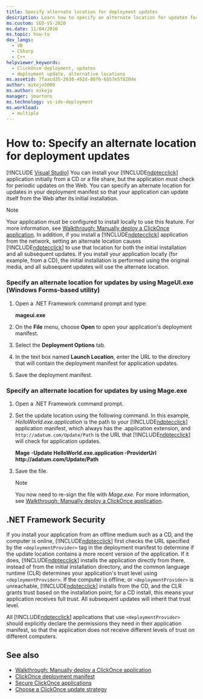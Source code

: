```yaml
---
title: Specify alternate location for deployment updates
description: Learn how to specify an alternate location for updates for your ClickOnce application in your deployment manifest.
ms.custom: SEO-VS-2020
ms.date: 11/04/2016
ms.topic: how-to
dev_langs: 
  - VB
  - CSharp
  - C++
helpviewer_keywords: 
  - ClickOnce deployment, updates
  - deployment update, alternative locations
ms.assetid: 7faacd35-2638-492d-80f6-6b57e5f820de
author: mikejo5000
ms.author: mikejo
manager: jmartens
ms.technology: vs-ide-deployment
ms.workload: 
  - multiple
---
```

# How to: Specify an alternate location for deployment updates

 [!INCLUDE [Visual Studio](~/includes/applies-to-version/vs-not-mac.md)]
You can install your [!INCLUDE[ndptecclick](../deployment/includes/ndptecclick_md.md)] application initially from a CD or a file share, but the application must check for periodic updates on the Web. You can specify an alternate location for updates in your deployment manifest so that your application can update itself from the Web after its initial installation.

> [!NOTE]
> Your application must be configured to install locally to use this feature. For more information, see [Walkthrough: Manually deploy a ClickOnce application](../deployment/walkthrough-manually-deploying-a-clickonce-application.md). In addition, if you install a [!INCLUDE[ndptecclick](../deployment/includes/ndptecclick_md.md)] application from the network, setting an alternate location causes [!INCLUDE[ndptecclick](../deployment/includes/ndptecclick_md.md)] to use that location for both the initial installation and all subsequent updates. If you install your application locally (for example, from a CD), the initial installation is performed using the original media, and all subsequent updates will use the alternate location.

### Specify an alternate location for updates by using MageUI.exe (Windows Forms-based utility)

1. Open a .NET Framework command prompt and type:

     **mageui.exe**

2. On the **File** menu, choose **Open** to open your application's deployment manifest.

3. Select the **Deployment Options** tab.

4. In the text box named **Launch Location**, enter the URL to the directory that will contain the deployment manifest for application updates.

5. Save the deployment manifest.

### Specify an alternate location for updates by using Mage.exe

1. Open a .NET Framework command prompt.

2. Set the update location using the following command. In this example, *HelloWorld.exe.application* is the path to your [!INCLUDE[ndptecclick](../deployment/includes/ndptecclick_md.md)] application manifest, which always has the .application extension, and `http://adatum.com/Update/Path` is the URL that [!INCLUDE[ndptecclick](../deployment/includes/ndptecclick_md.md)] will check for application updates.

    **Mage -Update HelloWorld.exe.application -ProviderUrl http:\//adatum.com/Update/Path**

3. Save the file.

   > [!NOTE]
   > You now need to re-sign the file with *Mage.exe*. For more information, see [Walkthrough: Manually deploy a ClickOnce application](../deployment/walkthrough-manually-deploying-a-clickonce-application.md).

## .NET Framework Security
 If you install your application from an offline medium such as a CD, and the computer is online, [!INCLUDE[ndptecclick](../deployment/includes/ndptecclick_md.md)] first checks the URL specified by the `<deploymentProvider>` tag in the deployment manifest to determine if the update location contains a more recent version of the application. If it does, [!INCLUDE[ndptecclick](../deployment/includes/ndptecclick_md.md)] installs the application directly from there, instead of from the initial installation directory, and the common language runtime (CLR) determines your application's trust level using `<deploymentProvider>`. If the computer is offline, or `<deploymentProvider>` is unreachable, [!INCLUDE[ndptecclick](../deployment/includes/ndptecclick_md.md)] installs from the CD, and the CLR grants trust based on the installation point; for a CD install, this means your application receives full trust. All subsequent updates will inherit that trust level.

 All [!INCLUDE[ndptecclick](../deployment/includes/ndptecclick_md.md)] applications that use `<deploymentProvider>` should explicitly declare the permissions they need in their application manifest, so that the application does not receive different levels of trust on different computers.

## See also
- [Walkthrough: Manually deploy a ClickOnce application](../deployment/walkthrough-manually-deploying-a-clickonce-application.md)
- [ClickOnce deployment manifest](../deployment/clickonce-deployment-manifest.md)
- [Secure ClickOnce applications](../deployment/securing-clickonce-applications.md)
- [Choose a ClickOnce update strategy](../deployment/choosing-a-clickonce-update-strategy.md)